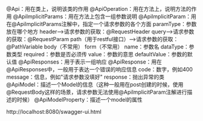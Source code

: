 @Api：用在类上，说明该类的作用
@ApiOperation：用在方法上，说明方法的作用
@ApiImplicitParams：用在方法上包含一组参数说明
@ApiImplicitParam：用在@ApiImplicitParams注解中，指定一个请求参数的各个方面
paramType：参数放在哪个地方
header-->请求参数的获取：@RequestHeader
query-->请求参数的获取：@RequestParam
path（用于restful接口）-->请求参数的获取：@PathVariable
body（不常用）
form（不常用）
name：参数名
dataType：参数类型
required：参数是否必须传
value：参数的意思
defaultValue：参数的默认值
@ApiResponses：用于表示一组响应
@ApiResponse：用在@ApiResponses中，一般用于表达一个错误的响应信息
code：数字，例如400
message：信息，例如"请求参数没填好"
response：抛出异常的类
@ApiModel：描述一个Model的信息（这种一般用在post创建的时候，使用@RequestBody这样的场景，请求参数无法使用@ApiImplicitParam注解进行描述的时候）
@ApiModelProperty：描述一个model的属性

http://localhost:8080/swagger-ui.html